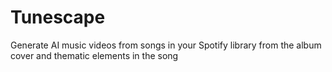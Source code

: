 # Tunescape
 Generate AI music videos from songs in your Spotify library from the album cover and thematic elements in the song 
